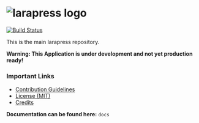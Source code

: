 ![larapress logo](https://raw.githubusercontent.com/larapress-cms/design/master/Logo/PNG/larapress-logo-greyscale.png)
=======
[![Build Status](https://travis-ci.org/larapress-cms/larapress.svg?branch=develop)](https://travis-ci.org/larapress-cms/larapress)

This is the main larapress repository.

__Warning: This Application is under development and not yet production ready!__

### Important Links

* [Contribution Guidelines](CONTRIBUTING.md)
* [License (MIT)](LICENSE.md)
* [Credits](CREDITS.md)

__Documentation can be found here:__ `docs`
